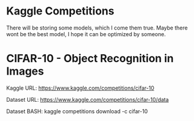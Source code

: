 # Kaggle Competitions
There will be storing some models, which I come them true. Maybe there wont be the best model, I hope it can be optimized by someone.

# CIFAR-10 - Object Recognition in Images
Kaggle URL: https://www.kaggle.com/competitions/cifar-10

Dataset URL: https://www.kaggle.com/competitions/cifar-10/data

Dataset BASH: kaggle competitions download -c cifar-10
